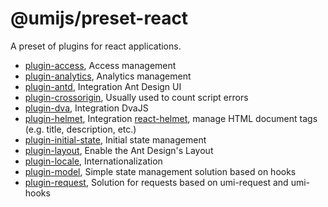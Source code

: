 # @umijs/preset-react

A preset of plugins for react applications.

- [plugin-access](./plugin-access), Access management
- [plugin-analytics](./plugin-analytics), Analytics management
- [plugin-antd](./plugin-antd), Integration Ant Design UI
- [plugin-crossorigin](./plugin-crossorigin), Usually used to count script errors
- [plugin-dva](./plugin-dva), Integration DvaJS
- [plugin-helmet](./plugin-helmet), Integration [react-helmet](https://github.com/nfl/react-helmet), manage HTML document tags (e.g. title, description, etc.)
- [plugin-initial-state](./plugin-initial-state), Initial state management
- [plugin-layout](./plugin-layout), Enable the Ant Design's Layout
- [plugin-locale](./plugin-locale), Internationalization
- [plugin-model](./plugin-model), Simple state management solution based on hooks
- [plugin-request](./plugin-request), Solution for requests based on umi-request and umi-hooks
